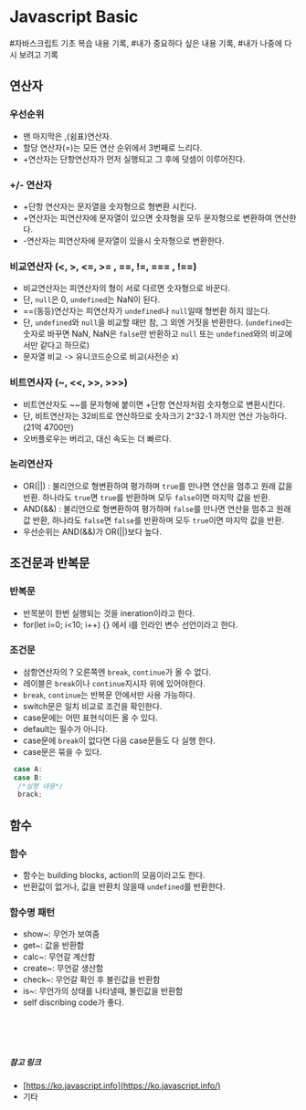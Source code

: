 # Javascript Basic

#자바스크립트 기초 복습 내용 기록, #내가 중요하다 싶은 내용 기록, #내가 나중에 다시 보려고 기록

## 연산자

### 우선순위

- 맨 마지막은 ,(쉼표)연산자.
- 할당 연산자(=)는 모든 연산 순위에서 3번째로 느리다.
- +연산자는 단항연산자가 먼저 실행되고 그 후에 덧셈이 이루어진다.

### +/- 연산자

- +단항 연산자는 문자열을 숫자형으로 형변환 시킨다.
- +연산자는 피연산자에 문자열이 있으면 숫자형을 모두 문자형으로 변환하여 연산한다.
- -연산자는 피연산자에 문자열이 있을시 숫자형으로 변환한다.

### 비교연산자 (<, >, <=, >= , ==, !=, === , !==)

- 비교연산자는 피연산자의 형이 서로 다르면 숫자형으로 바꾼다.
- 단, <code>null</code>은 0, <code>undefined</code>는 NaN이 된다.
- ==(동등)연산자는 피연산자가 <code>undefined</code>나 <code>null</code>일때 형번환 하지 않는다.
- 단, <code>undefined</code>와 <code>null</code>을 비교할 때만 참, 그 외엔 거짓을 반환한다. (<code>undefined</code>는 숫자로 바꾸면 NaN, NaN은 <code>false</code>만 반환하고 <code>null</code> 또는 <code>undefined</code>와의 비교에서만 같다고 하므로)
- 문자열 비교 -> 유니코드순으로 비교(사전순 x)

### 비트연사자 (~, <<, >>, >>>)

- 비트연산자도 ~~를 문자형에 붙이면 +단항 연산자처럼 숫자형으로 변환시킨다.
- 단, 비트연산자는 32비트로 연산하므로 숫자크기 2^32-1 까지만 연산 가능하다.(21억 4700만)
- 오버플로우는 버리고, 대신 속도는 더 빠르다.

### 논리연산자

- OR(||) : 불리언으로 형변환하여 평가하며 <code>true</code>를 만나면 연산을 멈추고 원래 값을 반환. 하나라도 <code>true</code>면 <code>true</code>를 반환하며 모두 <code>false</code>이면 마지막 값을 반환.
- AND(&&) : 불리언으로 형변환하여 평가하며 <code>false</code>를 만나면 연산을 멈추고 원래값 반환, 하나라도 <code>false</code>면 <code>false</code>를 반환하며 모두 <code>true</code>이면 마지막 값을 반환.
- 우선순위는 AND(&&)가 OR(||)보다 높다.

## 조건문과 반복문

### 반복문

- 반목분이 한번 실행되는 것을 ineration이라고 한다.
- for(let i=0; i<10; i++) {} 에서 i를 인라인 변수 선언이라고 한다.

### 조건문

- 삼항연산자의 ? 오른쪽엔 <code>break</code>, <code>continue</code>가 올 수 없다.
- 레이블은 <code>break</code>이나 <code>continue</code>지시자 위에 있어야한다.
- <code>break</code>, <code>continue</code>는 반복문 안에서만 사용 가능하다.
- switch문은 일치 비교로 조건을 확인한다.
- case문에는 어떤 표현식이든 올 수 있다.
- default는 필수가 아니다.
- case문에 <code>break</code>이 없다면 다음 case문들도 다 실행 한다.
- case문은 묶을 수 있다.

```javascript
 case A:
 case B:
  /*실행 내용*/
  brack;
```

## 함수

### 함수

- 함수는 building blocks, action의 모음이라고도 한다.
- 반환값이 없거나, 값을 반환치 않을때 <code>undefined</code>를 반환한다.

### 함수명 패턴

- show~: 무언가 보여줌
- get~: 값을 반환함
- calc~: 무언갈 계산함
- create~: 무언갈 생산함
- check~: 무언갈 확인 후 불린값을 반환함
- is~: 무언가의 상태를 나타낼때, 불린값을 반환함
- self discribing code가 좋다.

<br>
<br>
<br>

##### 참고 링크

- [https://ko.javascript.info](https://ko.javascript.info/)
- 기타
